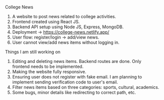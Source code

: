 College News

1. A website to post news related to college activities.
2. Frontend created using React JS.
3. Backend API setup using Node JS, Express, MongoDB.
4. Deployment -> https://college-news.netlify.app/
5. User flow: register/login -> add/view news.
6. User cannot view/add news items without logging in. 

Things I am still working on
1. Editing and deleting news items. Backend routes are done. Only frontend needs to be implemented.
2. Making the website fully responsive.
3. Ensuring user does not register with fake email. I am planning to implement sending verification code to user's email.
4. Filter news items based on three categories: sports, cultural, academics.
5. Some bugs, minor details like redirecting to correct path, etc.
